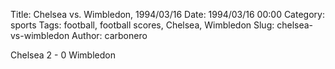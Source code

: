 Title: Chelsea vs. Wimbledon, 1994/03/16
Date: 1994/03/16 00:00
Category: sports
Tags: football, football scores, Chelsea, Wimbledon
Slug: chelsea-vs-wimbledon
Author: carbonero


Chelsea 2 - 0 Wimbledon
